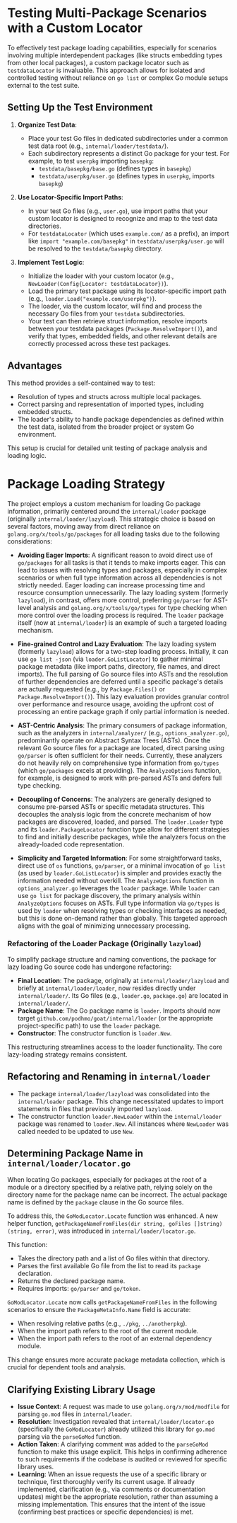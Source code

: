 # Testing Multi-Package Scenarios with a Custom Locator

To effectively test package loading capabilities, especially for scenarios involving multiple interdependent packages (like structs embedding types from other local packages), a custom package locator such as `testdataLocator` is invaluable. This approach allows for isolated and controlled testing without reliance on `go list` or complex Go module setups external to the test suite.

## Setting Up the Test Environment

1.  **Organize Test Data**:
    *   Place your test Go files in dedicated subdirectories under a common test data root (e.g., `internal/loader/testdata/`).
    *   Each subdirectory represents a distinct Go package for your test. For example, to test `userpkg` importing `basepkg`:
        *   `testdata/basepkg/base.go` (defines types in `basepkg`)
        *   `testdata/userpkg/user.go` (defines types in `userpkg`, imports `basepkg`)

2.  **Use Locator-Specific Import Paths**:
    *   In your test Go files (e.g., `user.go`), use import paths that your custom locator is designed to recognize and map to the test data directories.
    *   For `testdataLocator` (which uses `example.com/` as a prefix), an import like `import "example.com/basepkg"` in `testdata/userpkg/user.go` will be resolved to the `testdata/basepkg` directory.

3.  **Implement Test Logic**:
    *   Initialize the loader with your custom locator (e.g., `NewLoader(Config{Locator: testdataLocator})`).
    *   Load the primary test package using its locator-specific import path (e.g., `loader.Load("example.com/userpkg")`).
    *   The loader, via the custom locator, will find and process the necessary Go files from your `testdata` subdirectories.
    *   Your test can then retrieve struct information, resolve imports between your testdata packages (`Package.ResolveImport()`), and verify that types, embedded fields, and other relevant details are correctly processed across these test packages.

## Advantages

This method provides a self-contained way to test:
-   Resolution of types and structs across multiple local packages.
-   Correct parsing and representation of imported types, including embedded structs.
-   The loader's ability to handle package dependencies as defined within the test data, isolated from the broader project or system Go environment.

This setup is crucial for detailed unit testing of package analysis and loading logic.

# Package Loading Strategy

The project employs a custom mechanism for loading Go package information, primarily centered around the `internal/loader` package (originally `internal/loader/lazyload`). This strategic choice is based on several factors, moving away from direct reliance on `golang.org/x/tools/go/packages` for all loading tasks due to the following considerations:

-   **Avoiding Eager Imports**:
    A significant reason to avoid direct use of `go/packages` for all tasks is that it tends to make imports eager. This can lead to issues with resolving types and packages, especially in complex scenarios or when full type information across all dependencies is not strictly needed. Eager loading can increase processing time and resource consumption unnecessarily. The lazy loading system (formerly `lazyload`), in contrast, offers more control, preferring `go/parser` for AST-level analysis and `golang.org/x/tools/go/types` for type checking when more control over the loading process is required. The `loader` package itself (now at `internal/loader`) is an example of such a targeted loading mechanism.

-   **Fine-grained Control and Lazy Evaluation**:
    The lazy loading system (formerly `lazyload`) allows for a two-step loading process. Initially, it can use `go list -json` (via `loader.GoListLocator`) to gather minimal package metadata (like import paths, directory, file names, and direct imports). The full parsing of Go source files into ASTs and the resolution of further dependencies are deferred until a specific package's details are actually requested (e.g., by `Package.Files()` or `Package.ResolveImport()`). This lazy evaluation provides granular control over performance and resource usage, avoiding the upfront cost of processing an entire package graph if only partial information is needed.

-   **AST-Centric Analysis**:
    The primary consumers of package information, such as the analyzers in `internal/analyzer/` (e.g., `options_analyzer.go`), predominantly operate on Abstract Syntax Trees (ASTs). Once the relevant Go source files for a package are located, direct parsing using `go/parser` is often sufficient for their needs. Currently, these analyzers do not heavily rely on comprehensive type information from `go/types` (which `go/packages` excels at providing). The `AnalyzeOptions` function, for example, is designed to work with pre-parsed ASTs and defers full type checking.

-   **Decoupling of Concerns**:
    The analyzers are generally designed to consume pre-parsed ASTs or specific metadata structures. This decouples the analysis logic from the concrete mechanism of how packages are discovered, loaded, and parsed. The `loader.Loader` type and its `loader.PackageLocator` function type allow for different strategies to find and initially describe packages, while the analyzers focus on the already-loaded code representation.

-   **Simplicity and Targeted Information**:
    For some straightforward tasks, direct use of `os` functions, `go/parser`, or a minimal invocation of `go list` (as used by `loader.GoListLocator`) is simpler and provides exactly the information needed without overkill. The `AnalyzeOptions` function in `options_analyzer.go` leverages the `loader` package. While `loader` can use `go list` for package discovery, the primary analysis within `AnalyzeOptions` focuses on ASTs. Full type information via `go/types` is used by `loader` when resolving types or checking interfaces as needed, but this is done on-demand rather than globally. This targeted approach aligns with the goal of minimizing unnecessary processing.

### Refactoring of the Loader Package (Originally `lazyload`)

To simplify package structure and naming conventions, the package for lazy loading Go source code has undergone refactoring:

-   **Final Location**: The package, originally at `internal/loader/lazyload` and briefly at `internal/loader/loader`, now resides directly under `internal/loader/`. Its Go files (e.g., `loader.go`, `package.go`) are located in `internal/loader/`.
-   **Package Name**: The Go package name is `loader`. Imports should now target `github.com/podhmo/goat/internal/loader` (or the appropriate project-specific path) to use the `loader` package.
-   **Constructor**: The constructor function is `loader.New`.

This restructuring streamlines access to the loader functionality. The core lazy-loading strategy remains consistent.

## Refactoring and Renaming in `internal/loader`

- The package `internal/loader/lazyload` was consolidated into the `internal/loader` package. This change necessitated updates to import statements in files that previously imported `lazyload`.
- The constructor function `loader.NewLoader` within the `internal/loader` package was renamed to `loader.New`. All instances where `NewLoader` was called needed to be updated to use `New`.

## Determining Package Name in `internal/loader/locator.go`

When locating Go packages, especially for packages at the root of a module or a directory specified by a relative path, relying solely on the directory name for the package name can be incorrect. The actual package name is defined by the `package` clause in the Go source files.

To address this, the `GoModLocator.Locate` function was enhanced. A new helper function, `getPackageNameFromFiles(dir string, goFiles []string) (string, error)`, was introduced in `internal/loader/locator.go`.

This function:
- Takes the directory path and a list of Go files within that directory.
- Parses the first available Go file from the list to read its `package` declaration.
- Returns the declared package name.
- Requires imports: `go/parser` and `go/token`.

`GoModLocator.Locate` now calls `getPackageNameFromFiles` in the following scenarios to ensure the `PackageMetaInfo.Name` field is accurate:
- When resolving relative paths (e.g., `./pkg`, `../anotherpkg`).
- When the import path refers to the root of the current module.
- When the import path refers to the root of an external dependency module.

This change ensures more accurate package metadata collection, which is crucial for dependent tools and analysis.

## Clarifying Existing Library Usage

- **Issue Context**: A request was made to use `golang.org/x/mod/modfile` for parsing `go.mod` files in `internal/loader`.
- **Resolution**: Investigation revealed that `internal/loader/locator.go` (specifically the `GoModLocator`) already utilized this library for `go.mod` parsing via the `parseGoMod` function.
- **Action Taken**: A clarifying comment was added to the `parseGoMod` function to make this usage explicit. This helps in confirming adherence to such requirements if the codebase is audited or reviewed for specific library uses.
- **Learning**: When an issue requests the use of a specific library or technique, first thoroughly verify its current usage. If already implemented, clarification (e.g., via comments or documentation updates) might be the appropriate resolution, rather than assuming a missing implementation. This ensures that the intent of the issue (confirming best practices or specific dependencies) is met.

